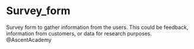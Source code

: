 # Survey_form
Survey form to gather information from the users. This could be feedback, information from customers, or data for research purposes. @AscentAcademy
